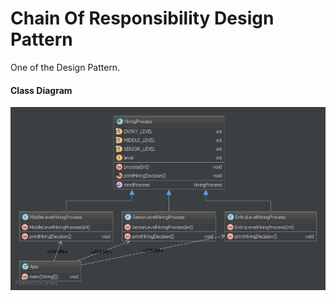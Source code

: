 Chain Of Responsibility Design Pattern
=====================
One of the Design Pattern.

#### Class Diagram ####
![Alt text](chain-class-diag.png?raw=true "Chain Pattern")
